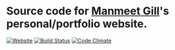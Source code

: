 # Source code for [Manmeet Gill](https://manmeetgill.com)'s personal/portfolio website.

[![Website](https://img.shields.io/website-up-down-green-red/http/manmeetgill.com.svg?maxAge=2592000)](https://manmeetgill.com)
[![Build Status](https://travis-ci.org/tf2manu994/manmeetgill.com.svg?branch=master)](https://travis-ci.org/tf2manu994/manmeetgill.com)
[![Code Climate](https://codeclimate.com/github/tf2manu994/manmeetgill.com/badges/gpa.svg)](https://codeclimate.com/github/tf2manu994/manmeetgill.com)
